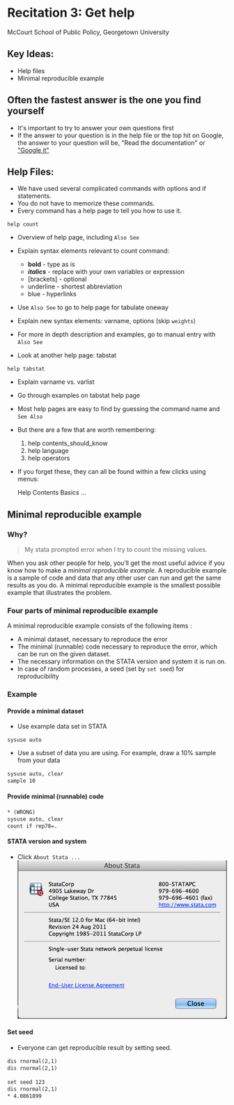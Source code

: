 # Recitation 3: Get help 
McCourt School of Public Policy, Georgetown University


## Key Ideas:
 - Help files
 - Minimal reproducible example

## Often the fastest answer is the one you find yourself

- It's important to try to answer your own questions first
- If the answer to your question is in the help file or the top hit on Google, the answer to your question will be, "Read the documentation" or ["Google it"](http://bit.ly/YcP0TF)

## Help Files:

- We have used several complicated commands with options and if statements.
- You do not have to memorize these commands.
- Every command has a help page to tell you how to use it.
```
help count
```

* Overview of help page, including `Also See`
* Explain syntax elements relevant to count command:
	* **bold** - type as is
	* ***italics*** - replace with your own variables or expression
	* [brackets] - optional
	* underline - shortest abbreviation
	* blue - hyperlinks

* Use `Also See` to go to help page for tabulate oneway
* Explain new syntax elements: varname, options (skip `weights`)
* For more in depth description and examples, go to manual entry with `Also See`

* Look at another help page: tabstat
```
help tabstat
```
* Explain varname vs. varlist
* Go through examples on tabstat help page

* Most help pages are easy to find by guessing the command name and `See Also`
* But there are a few that are worth remembering:

	1. help contents_should_know
 	2. help language
 	3. help operators
* If you forget these, they can all be found within a few clicks using menus:

    Help     Contents     Basics     ...


## Minimal reproducible example

### Why?
>My stata prompted error when I try to count the missing values.

When you ask other people for help, you’ll get the most useful advice if you know how to make a *minimal reproducible example*. A reproducible example is a sample of code and data that any other user can run and get the same results as you do. A minimal reproducible example is the smallest possible example that illustrates the problem.

### Four parts of minimal reproducible example
A minimal reproducible example consists of the following items :
- A minimal dataset, necessary to reproduce the error
- The minimal (runnable) code necessary to reproduce the error, which can be run on the given dataset.
- The necessary information on the STATA version and system it is run on.
- In case of random processes, a seed (set by `set seed`) for reproducibility

### Example
#### Provide a minimal dataset
- Use example data set in STATA
```
sysuse auto
```
- Use a subset of data you are using. For example, draw a 10% sample from your data
```
sysuse auto, clear
sample 10
```

#### Provide minimal (runnable) code
```
* (WRONG)
sysuse auto, clear
count if rep78=.
```

#### STATA version and system
- Click `About Stata ...`
![Stata Version](figures/3-version.png)

#### Set seed
- Everyone can get reproducible result by setting seed.
```
dis rnormal(2,1)
dis rnormal(2,1)

set seed 123
dis rnormal(2,1)
* 4.0861899
```
